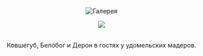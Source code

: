 &nbsp;

<p style='text-align: center'>
    <img src="/img/tit_gallery.jpg" alt='Галерея' />
</p>

<div align="center">

<a href="/gallery/udom.jpg"><img border=0 src="/gallery/udom_sm.jpg"></a>

<br>Ковшегуб, Белобог и Дерон в гостях у удомельских мадеров.
<br>

</div>